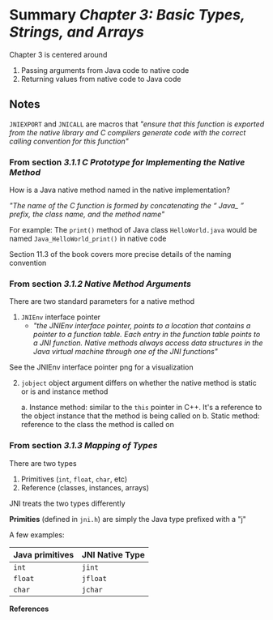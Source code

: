 # Summary *Chapter 3: Basic Types, Strings, and Arrays*
Chapter 3 is centered around 
1. Passing arguments from Java code to native code
2. Returning values from native code to Java code

## Notes
`JNIEXPORT` and `JNICALL` are macros that 
*"ensure that this function is exported from the native library and
C compilers generate code with the correct calling convention
for this function"* 

### From section *3.1.1 C Prototype for Implementing the Native Method*
How is a Java native method named in the native implementation?

*"The name of the C function is formed by concatenating the “ Java_ ” prefix, the
class name, and the method name"*

For example: The `print()` method of Java class `HelloWorld.java` would be named
`Java_HelloWorld_print()` in native code

Section 11.3 of the book covers more precise details of the naming convention

### From section *3.1.2 Native Method Arguments*
There are two standard parameters for a native method
1. `JNIEnv` interface pointer
	- *"the JNIEnv interface pointer, points to a location that contains a
 pointer to a function table. Each entry in the function table points to a
JNI function. Native methods always access data structures in the Java
virtual machine through one of the JNI functions"*

See the JNIEnv interface pointer png for a visualization

2. `jobject` object argument differs on whether the native method is static or is
and instance method

	a. Instance method: similar to the `this` pointer in C++. It's a reference to
the object instance that the method is being called on
	b. Static method: reference to the class the method is called on

### From section *3.1.3 Mapping of Types*
There are two types
1. Primitives (`int`, `float`, `char`, etc)
2. Reference (classes, instances, arrays)

JNI treats the two types differently

**Primities** (defined in `jni.h`) are simply the Java type prefixed with a "j"

A few examples:

| Java primitives | JNI Native Type |
| ---------       | --------------- |
| `int`           | `jint`          |
| `float`         | `jfloat`        |
| `char`          | `jchar`         |

**References** 
